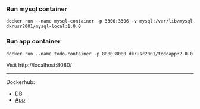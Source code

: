 ### Run mysql container
    docker run --name mysql-container -p 3306:3306 -v mysql:/var/lib/mysql dkrusr2001/mysql-local:1.0.0

### Run app container
    docker run --name todo-container -p 8080:8080 dkrusr2001/todoapp:2.0.0

Visit http://localhost:8080/

---
Dockerhub:
 * [DB](https://hub.docker.com/repository/docker/dkrusr2001/mysql-local/general)
 * [App](https://hub.docker.com/repository/docker/dkrusr2001/todoapp/general)
